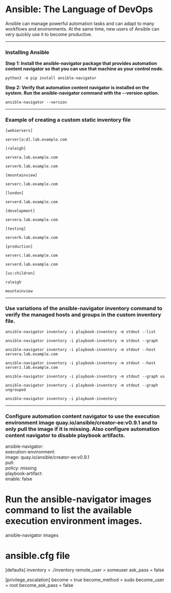 # Ansible: The Language of DevOps
Ansible can manage powerful automation tasks and can adapt to many workflows and environments. At the same time, new users of Ansible can very quickly use it to become productive.

---

### Installing Ansible 
**Step 1:  Install the ansible-navigator package that provides automation content navigator so that you can use that machine as your control node.**

`python3 -m pip install ansible-navigator`

**Step 2: Verify that automation content navigator is installed on the system. Run the ansible-navigator command with the --version option.**

`ansible-navigator --version`

---

### Example of creating a custom static inventory file

`[webservers]`

`server[a:d].lab.example.com`   

`[raleigh]`

`servera.lab.example.com`

`serverb.lab.example.com`   

`[mountainview]`

`serverc.lab.example.com`

`[london]`

`serverd.lab.example.com`

`[development]`

`servera.lab.example.com`

`[testing]`

`serverb.lab.example.com`

`[production]`

`serverc.lab.example.com`

`serverd.lab.example.com`

`[us:children]`

`raleigh`

`mountainview`

---

### Use variations of the ansible-navigator inventory command to verify the managed hosts and groups in the custom inventory file.

`ansible-navigator inventory -i playbook-inventory -m stdout --list `

`ansible-navigator inventory -i playbook-inventory -m stdout --graph`

`ansible-navigator inventory -i playbook-inventory -m stdout --host servera.lab.example.com`

`ansible-navigator inventory -i playbook-inventory -m stdout --host serverz.lab.example.com`

`ansible-navigator inventory -i playbook-inventory -m stdout --graph us`

`ansible-navigator inventory -i playbook-inventory -m stdout --graph ungrouped`

`ansible-navigator inventory -i playbook-inventory`

---

### Configure automation content navigator to use the execution environment image quay.io/ansible/creator-ee:v0.9.1 and to only pull the image if it is missing. Also configure automation content navigator to disable playbook artifacts.


ansible-navigator:  
  execution-environment:  
    image: quay.io/ansible/creator-ee:v0.9.1  
    pull:  
      policy: missing  
  playbook-artifact:  
    enable: false  

# Run the ansible-navigator images command to list the available execution environment images.

ansible-navigator images

# ansible.cfg file

[defaults]
inventory = ./inventory
remote_user = someuser
ask_pass = false

[privilege_escalation]
become = true
become_method = sudo
become_user = root
become_ask_pass = false


#
